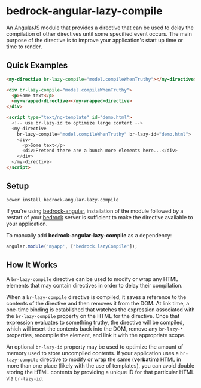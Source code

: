 # bedrock-angular-lazy-compile

An [AngularJS][] module that provides a directive that can be used to
delay the compilation of other directives until some specified event occurs.
The main purpose of the directive is to improve your application's start up
time or time to render.

## Quick Examples

```html
<my-directive br-lazy-compile="model.compileWhenTruthy"></my-directive>
```

```html
<div br-lazy-compile="model.compileWhenTruthy">
  <p>Some text</p>
  <my-wrapped-directive></my-wrapped-directive>
</div>
```

```html
<script type="text/ng-template" id="demo.html">
  <!-- use br-lazy-id to optimize large content -->
  <my-directive
    br-lazy-compile="model.compileWhenTruthy" br-lazy-id="demo.html">
    <div>
      <p>Some text</p>
      <div>Pretend there are a bunch more elements here...</div>
    </div>
  </my-directive>
</script>
```

## Setup

```
bower install bedrock-angular-lazy-compile
```

If you're using [bedrock-angular][], installation of the module followed by
a restart of your [bedrock][] server is sufficient to make the directive
available to your application.

To manually add **bedrock-angular-lazy-compile** as a dependency:

```js
angular.module('myapp', ['bedrock.lazyCompile']);
```

## How It Works

A `br-lazy-compile` directive can be used to modify or wrap any HTML elements
that may contain directives in order to delay their compilation.

When a `br-lazy-compile` directive is compiled, it saves a reference to the
contents of the directive and then removes it from the DOM. At link time, a
one-time binding is established that watches the expression associated with the
`br-lazy-compile` property on the HTML for the directive. Once that expression
evaluates to something truthy, the directive will be compiled, which will
insert the contents back into the DOM, remove any `br-lazy-*` properties,
recompile the element, and link it with the appropriate scope.

An optional `br-lazy-id` property may be used to optimize the amount of memory
used to store uncompiled contents. If your application uses a
`br-lazy-compile` directive to modify or wrap the same (**verbatim**) HTML in
more than one place (likely with the use of templates), you can avoid double
storing the HTML contents by providing a unique ID for that particular HTML via
`br-lazy-id`.


[bedrock]: https://github.com/digitalbazaar/bedrock
[bedrock-angular]: https://github.com/digitalbazaar/bedrock-angular
[bower]: http://bower.io/
[AngularJS]: https://github.com/angular/angular.js
